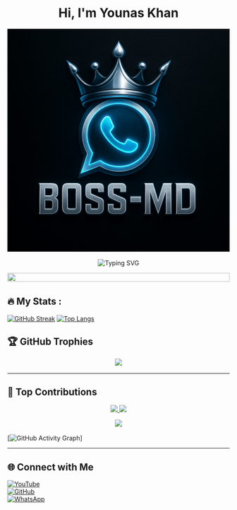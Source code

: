 <h1 align="center">Hi, I'm Younas Khan</h1>

<p align="center">
  <img src="https://raw.githubusercontent.com/Younas-Boss/Younas-Boss/main/banner.png.png" alt="Younas-Boss Banner" />
</p>

<p align="center">
  <img src="https://readme-typing-svg.demolab.com?font=Fira+Code&duration=3000&pause=1000&center=true&vCenter=true&width=435&lines=Full-Stack+Developer;Open+Source+Contributor;Creative+Designer;Tech+Enthusiast" alt="Typing SVG" />
</p>


<img src="https://i.imgur.com/dBaSKWF.gif" height="20" width="100%">


## :fire: My Stats :

<a href="https://git.io/streak-stats"><img src="https://github-readme-streak-stats.herokuapp.com?user=Younas-Boss&theme=dark" alt="GitHub Streak" /></a>
[![Top Langs](https://github-readme-stats.vercel.app/api/top-langs/?username=Younas-Boss&layout=compact&theme=vision-friendly-dark)](https://github.com/Younas-Boss/github-readme-stats)



## 🏆 GitHub Trophies  
<p align="center">
  <img src="https://github-profile-trophy.vercel.app/?username=Younas-Boss&theme=radical">
</p>

---

## 🚀 Top Contributions  

<p align="center">
  <a href="https://github.com/Qadeer-Xtech">
    <img src="https://github-profile-summary-cards.vercel.app/api/cards/repos-per-language?username=Younas-Boss&theme=radical">
  </a>
  <a href="https://github.com/Younas-Boss">
    <img src="https://github-profile-summary-cards.vercel.app/api/cards/most-commit-language?username=Younas-Boss&theme=radical">
  </a>
</p>

<p align="center">
  <a href="https://github.com/Younas-Boss">
    <img src="https://github-profile-summary-cards.vercel.app/api/cards/profile-details?username=Younas-Boss&theme=radical">
  </a>
</p>


[![GitHub Activity Graph](https://github-readme-activity-graph.vercel.app/graph?username=Younas-Boss&bg_color=000000&color=9e4c98&line=9e4c98&point=403d3d&area=true&hide_border=true)]

---

## 🌐 Connect with Me  
[![YouTube](https://img.shields.io/badge/YouTube-red?style=flat-square&logo=youtube)](https://www.youtube.com/@)  
[![GitHub](https://img.shields.io/badge/GitHub-black?style=flat-square&logo=github&logoColor=white)](https://github.com/Younas-Boss)  
[![WhatsApp](https://img.shields.io/badge/WhatsApp-25D366?style=flat-square&logo=whatsapp&logoColor=white)](https://wa.me/923416397511)

